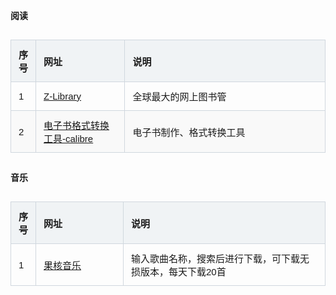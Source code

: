 <style>
.table-container {
    display: flex;
    justify-content: center;
    width: 100%;
}

.excel-table {
    width: 100%;
    border-collapse: collapse;
    font-family: Arial, sans-serif;
    font-size: 15px; /* 设置字体大小 */
    table-layout: fixed; /* 固定表格布局 */
}

.excel-table th, .excel-table td {
    border: 1px solid #d0d7de;
    padding: 12px;
    text-align: left;
}

.excel-table th {
    background-color: #f0f3f5;
    font-weight: bold;
}

.excel-table tr:nth-child(even) {
    background-color: #f9f9f9;
}

.excel-table tr:hover {
    background-color: #e9e9e9;
}

.excel-table th:nth-child(1), .excel-table td:nth-child(1) {
    /* width: 30%; */
    width:50px;
}

.excel-table th:nth-child(2), .excel-table td:nth-child(2) {
    width: 30%;
}

.excel-table th:nth-child(3), .excel-table td:nth-child(3) {
    width: 70%;
}
</style>


**阅读**

<div class="table-container">
    <table class="excel-table">
        <thead>
            <tr>
                <th>序号</th>
                <th>网址</th>
                <th>说明</th>
            </tr>
        </thead>
        <tbody>
            <tr>
                <td>1</td>
                <td><a href="https://zh.go-to-library.sk/">Z-Library</a></td>
                <td>全球最大的网上图书管</td>
            </tr>
              <tr>
                <td>2</td>
                <td><a href="https://calibre-ebook.com/download">电子书格式转换工具-calibre</a></td>
                <td>电子书制作、格式转换工具</td>
            </tr>
        </tbody>
    </table>
</div>


**音乐**

<div class="table-container">
    <table class="excel-table">
        <thead>
            <tr>
                <th>序号</th>
                <th>网址</th>
                <th>说明</th>
            </tr>
        </thead>
        <tbody>
            <tr>
                <td>1</td>
                <td><a href="https://ghyinyue.com/">果核音乐</a></td>
                <td>输入歌曲名称，搜索后进行下载，可下载无损版本，每天下载20首</td>
            </tr>
        </tbody>
    </table>
</div>



